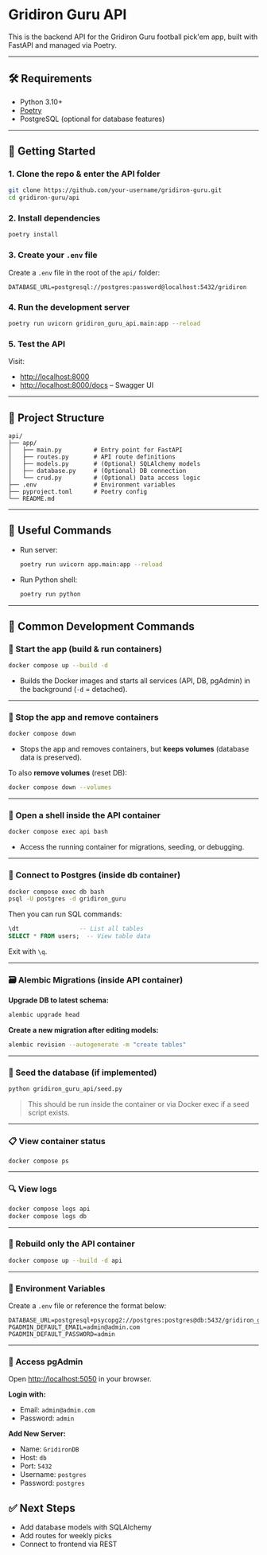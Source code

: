 # Gridiron Guru API

This is the backend API for the Gridiron Guru football pick'em app, built with FastAPI and managed via Poetry.

---

## 🛠 Requirements

- Python 3.10+
- [Poetry](https://python-poetry.org/docs/#installation)
- PostgreSQL (optional for database features)

---

## 🚀 Getting Started

### 1. Clone the repo & enter the API folder

```bash
git clone https://github.com/your-username/gridiron-guru.git
cd gridiron-guru/api
```

### 2. Install dependencies

```bash
poetry install
```

### 3. Create your `.env` file

Create a `.env` file in the root of the `api/` folder:

```
DATABASE_URL=postgresql://postgres:password@localhost:5432/gridiron
```

### 4. Run the development server

```bash
poetry run uvicorn gridiron_guru_api.main:app --reload
```

### 5. Test the API

Visit:

- [http://localhost:8000](http://localhost:8000)
- [http://localhost:8000/docs](http://localhost:8000/docs) – Swagger UI

---

## 📁 Project Structure

```
api/
├── app/
│   ├── main.py         # Entry point for FastAPI
│   ├── routes.py       # API route definitions
│   ├── models.py       # (Optional) SQLAlchemy models
│   ├── database.py     # (Optional) DB connection
│   └── crud.py         # (Optional) Data access logic
├── .env                # Environment variables
├── pyproject.toml      # Poetry config
└── README.md
```

---

## 🧪 Useful Commands

- Run server:

  ```bash
  poetry run uvicorn app.main:app --reload
  ```

- Run Python shell:
  ```bash
  poetry run python
  ```

---

## 🔧 Common Development Commands

### 🚀 Start the app (build & run containers)

```bash
docker compose up --build -d
```

- Builds the Docker images and starts all services (API, DB, pgAdmin) in the background (`-d` = detached).

---

### 🛑 Stop the app and remove containers

```bash
docker compose down
```

- Stops the app and removes containers, but **keeps volumes** (database data is preserved).

To also **remove volumes** (reset DB):

```bash
docker compose down --volumes
```

---

### 🐚 Open a shell inside the API container

```bash
docker compose exec api bash
```

- Access the running container for migrations, seeding, or debugging.

---

### 🐘 Connect to Postgres (inside db container)

```bash
docker compose exec db bash
psql -U postgres -d gridiron_guru
```

Then you can run SQL commands:

```sql
\dt                 -- List all tables
SELECT * FROM users;  -- View table data
```

Exit with `\q`.

---

### 🗃️ Alembic Migrations (inside API container)

**Upgrade DB to latest schema:**

```bash
alembic upgrade head
```

**Create a new migration after editing models:**

```bash
alembic revision --autogenerate -m "create tables"
```

---

### 🌱 Seed the database (if implemented)

```bash
python gridiron_guru_api/seed.py
```

> This should be run inside the container or via Docker exec if a seed script exists.

---

### 📋 View container status

```bash
docker compose ps
```

---

### 🔍 View logs

```bash
docker compose logs api
docker compose logs db
```

---

### 🔄 Rebuild only the API container

```bash
docker compose up --build -d api
```

---

### 🧪 Environment Variables

Create a `.env` file or reference the format below:

```dotenv
DATABASE_URL=postgresql+psycopg2://postgres:postgres@db:5432/gridiron_guru
PGADMIN_DEFAULT_EMAIL=admin@admin.com
PGADMIN_DEFAULT_PASSWORD=admin
```

---

### 🧠 Access pgAdmin

Open [http://localhost:5050](http://localhost:5050) in your browser.

**Login with:**

- Email: `admin@admin.com`
- Password: `admin`

**Add New Server:**

- Name: `GridironDB`
- Host: `db`
- Port: `5432`
- Username: `postgres`
- Password: `postgres`

## ✅ Next Steps

- Add database models with SQLAlchemy
- Add routes for weekly picks
- Connect to frontend via REST
